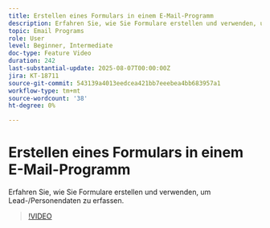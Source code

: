 ```yaml
---
title: Erstellen eines Formulars in einem E-Mail-Programm
description: Erfahren Sie, wie Sie Formulare erstellen und verwenden, um Lead-/Personendaten zu erfassen.
topic: Email Programs
role: User
level: Beginner, Intermediate
doc-type: Feature Video
duration: 242
last-substantial-update: 2025-08-07T00:00:00Z
jira: KT-18711
source-git-commit: 543139a4013eedcea421bb7eeebea4bb683957a1
workflow-type: tm+mt
source-wordcount: '38'
ht-degree: 0%

---
```



# Erstellen eines Formulars in einem E-Mail-Programm

Erfahren Sie, wie Sie Formulare erstellen und verwenden, um Lead-/Personendaten zu erfassen.

>[!VIDEO](https://video.tv.adobe.com/v/3470632/?learn=on&enablevpops)
